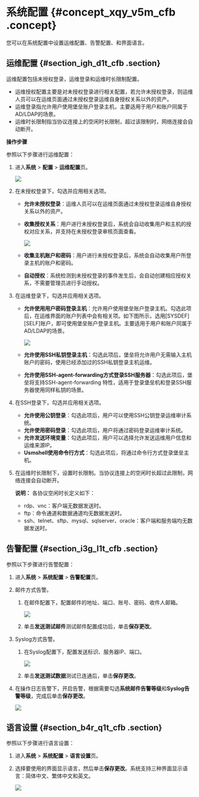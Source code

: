 # 系统配置 {#concept_xqy_v5m_cfb .concept}

您可以在系统配置中设置运维配置、告警配置、和界面语言。

## 运维配置 {#section_igh_d1t_cfb .section}

运维配置包括未授权登录，运维登录和运维时长限制配置。

-   运维授权配置主要是对未授权登录进行相关配置，若允许未授权登录，则运维人员可以在运维页面通过未授权登录运维自身授权关系以外的资产。
-   运维登录指允许用户使用堡垒账户登录主机，主要适用于用户和账户同属于AD/LDAP的场景。
-   运维时长限制指当协议连接上的空闲时长限制，超过该限制时，网络连接会自动断开。

**操作步骤**

参照以下步骤进行运维配置：

1.  进入**系统** \> **配置** \> **运维配置**页。

    ![](http://static-aliyun-doc.oss-cn-hangzhou.aliyuncs.com/assets/img/18853/153673933410639_zh-CN.png)

2.  在未授权登录下，勾选并应用相关选项。
    -   **允许未授权登录**：运维人员可以在运维页面通过未授权登录运维自身授权关系以外的资产。
    -   **收集授权关系**：用户进行未授权登录后，系统会自动收集用户和主机的授权对应关系，并支持在未授权登录审核页面查看。

        ![](http://static-aliyun-doc.oss-cn-hangzhou.aliyuncs.com/assets/img/18853/153673933410640_zh-CN.png)

    -   **收集主机账户和密码**：用户进行未授权登录后，系统会自动收集用户所登录主机的账户和密码。
    -    **自动授权**：系统检测到未授权登录的事件发生后，会自动创建相应授权关系，不需要管理员进行手动授权。
3.  在运维登录下，勾选并应用相关选项。
    -   **允许使用用户密码登录主机**：允许用户使用堡垒账户登录主机。勾选此项后，在运维界面的账户列表中会有相关项。如下图所示，选用\[SYSDEF\]\[SELF\]账户，即可使用堡垒账户登录主机。主要适用于用户和账户同属于AD/LDAP的场景。

        ![](http://static-aliyun-doc.oss-cn-hangzhou.aliyuncs.com/assets/img/18853/153673933410642_zh-CN.png)

    -   **允许使用SSH私钥登录主机**：勾选此项后，堡垒将允许用户无需输入主机账户的密码，使用已经添加过的SSH私钥登录主机运维。
    -   **允许使用SSH-agent-forwarding方式登录SSH服务器**：勾选此项后，堡垒将支持SSH-agent-forwarding 特性，适用于登录堡垒机和登录SSH服务器使用同样私钥的场景。
4.  在SSH登录下，勾选并应用相关选项。
    -   **允许使用公钥登录**：勾选此项后，用户可以使用SSH公钥登录运维审计系统。
    -   **允许使用密码登录**：勾选此项后，用户将通过密码登录运维审计系统。
    -   **允许发送环境变量**：勾选此项后，用户可以选择允许发送运维用户信息和运维来源IP。
    -   **Usmshell使用命令行方式**：勾选此项后，将通过命令行方式登录堡垒主机。
5.  在运维时长限制下，设置时长限制。当协议连接上的空闲时长超过此限制，网络连接会自动断开。

    **说明：** 各协议空闲时长定义如下：

    -   rdp、vnc：客户端无数据发送时。
    -   ftp：命令通道和数据通道均无数据发送时。
    -   ssh、telnet、sftp、mysql、sqlserver、oracle：客户端和服务端均无数据发送时。

## 告警配置 {#section_i3g_l1t_cfb .section}

参照以下步骤进行告警配置：

1.  进入**系统** \> **系统配置** \> **告警配置**页。
2.  邮件方式告警。
    1.  在邮件配置下，配置邮件的地址、端口、账号、密码、收件人邮箱。

        ![](http://static-aliyun-doc.oss-cn-hangzhou.aliyuncs.com/assets/img/18853/153673933410643_zh-CN.png)

    2.  单击**发送测试邮件**测试邮件配置成功后，单击**保存更改**。
3.  Syslog方式告警。
    1.  在Syslog配置下，配置发送标识、服务器IP、端口。

        ![](http://static-aliyun-doc.oss-cn-hangzhou.aliyuncs.com/assets/img/18853/153673933410645_zh-CN.png)

    2.  单击**发送测试数据**测试已连通后，单击**保存更改**。
4.  在操作日志告警下，开启告警，根据需要勾选**系统邮件告警等级**和**Syslog告警等级**，完成后单击**保存更改**。

    ![](http://static-aliyun-doc.oss-cn-hangzhou.aliyuncs.com/assets/img/18853/153673933410644_zh-CN.png)


## 语言设置 {#section_b4r_q1t_cfb .section}

参照以下步骤进行语言设置：

1.  进入**系统** \> **系统配置** \> **语言设置**页。
2.  选择要使用的界面显示语言，然后单击**保存更改**。系统支持三种界面显示语言：简体中文、繁体中文和英文。

    ![](http://static-aliyun-doc.oss-cn-hangzhou.aliyuncs.com/assets/img/18853/153673933410647_zh-CN.png)


